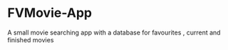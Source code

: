 # FVMovie-App
A small movie searching app with a database for favourites , current and finished movies
